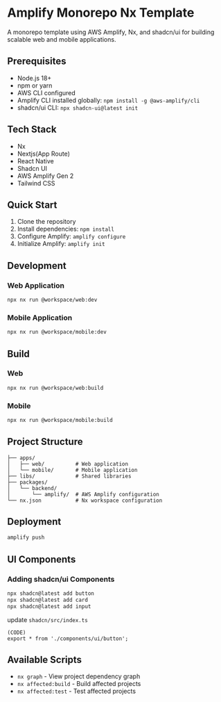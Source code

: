 # Amplify Monorepo Nx Template

A monorepo template using AWS Amplify, Nx, and shadcn/ui for building scalable web and mobile applications.

## Prerequisites

- Node.js 18+
- npm or yarn
- AWS CLI configured
- Amplify CLI installed globally: `npm install -g @aws-amplify/cli`
- shadcn/ui CLI: `npx shadcn-ui@latest init`

## Tech Stack

- Nx
- Nextjs(App Route)
- React Native
- Shadcn UI
- AWS Amplify Gen 2
- Tailwind CSS

## Quick Start

1. Clone the repository
2. Install dependencies: `npm install`
3. Configure Amplify: `amplify configure`
4. Initialize Amplify: `amplify init`

## Development

### Web Application

```bash
npx nx run @workspace/web:dev
```

### Mobile Application

```bash
npx nx run @workspace/mobile:dev
```

## Build

### Web

```bash
npx nx run @workspace/web:build
```

### Mobile

```bash
npx nx run @workspace/mobile:build
```

## Project Structure

```
├── apps/
│   ├── web/          # Web application
│   └── mobile/       # Mobile application
├── libs/             # Shared libraries
├── packages/
│   └── backend/
│       └── amplify/  # AWS Amplify configuration
└── nx.json           # Nx workspace configuration
```

## Deployment

```bash
amplify push
```

## UI Components

### Adding shadcn/ui Components

```bash
npx shadcn@latest add button
npx shadcn@latest add card
npx shadcn@latest add input
```

update `shadcn/src/index.ts`

```
(CODE)
export * from './components/ui/button';
```

## Available Scripts

- `nx graph` - View project dependency graph
- `nx affected:build` - Build affected projects
- `nx affected:test` - Test affected projects
